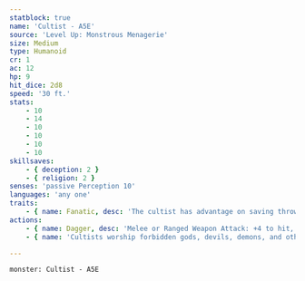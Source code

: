 ```yaml
---
statblock: true
name: 'Cultist - A5E'
source: 'Level Up: Monstrous Menagerie'
size: Medium
type: Humanoid
cr: 1
ac: 12
hp: 9
hit_dice: 2d8
speed: '30 ft.'
stats:
    - 10
    - 14
    - 10
    - 10
    - 10
    - 10
skillsaves:
    - { deception: 2 }
    - { religion: 2 }
senses: 'passive Perception 10'
languages: 'any one'
traits:
    - { name: Fanatic, desc: 'The cultist has advantage on saving throws against being charmed or frightened by creatures not in their cult.' }
actions:
    - { name: Dagger, desc: 'Melee or Ranged Weapon Attack: +4 to hit, reach 5 ft. or range 20/60 ft., one target. Hit: 4 (1d4 + 2) piercing damage.' }
    - { name: 'Cultists worship forbidden gods, devils, demons, and other sinister beings', desc: 'Many cultists work to summon the object of their devotion to the world so it might grant them power and destroy their enemies.' }

---
```

```statblock
monster: Cultist - A5E
```
